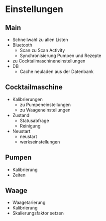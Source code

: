 # Einstellungen


## Main
- Schnellwahl zu allen Listen
- Bluetooth
  - Scan zu Scan Activity
  - Synchronisierung Pumpen und Rezepte
- zu Cocktailmaschineneinstellungen
- DB
  - Cache neuladen aus der Datenbank

## Cocktailmaschine
- Kalibrierungen
  - zu Pumpeneinstellungen
  - zu Waageneinstellungen
- Zustand
  - Statusabfrage
  - Reinigung
- Neustart
  - neustart
  - werkseinstellungen


## Pumpen
- Kalibrierung
- Zeiten

## Waage
- Waagetarierung
- Kalibrierung
- Skalierungsfaktor setzen